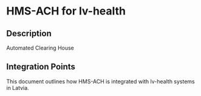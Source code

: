 # HMS-ACH for lv-health

## Description

Automated Clearing House

## Integration Points

This document outlines how HMS-ACH is integrated with lv-health systems in Latvia.
